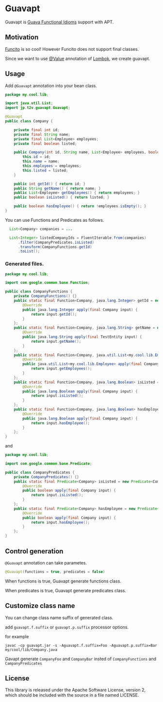 # Guavapt

Guavapt is [Guava Functional Idioms](http://code.google.com/p/guava-libraries/wiki/FunctionalExplained) support with APT.

## Motivation

[Funcito](http://code.google.com/p/funcito/) is so cool!
However Funcito does not support final classes.

Since we want to use [@Value](http://projectlombok.org/features/Value.html) annotation of [Lombok](http://projectlombok.org/), we create guavapt.

## Usage

Add `@Guavapt` annotation into your bean class.

```java
package my.cool.lib;

import java.util.List;
import jp.t2v.guavapt.Guavapt;

@Guavapt
public class Company {

    private final int id;
    private final String name;
    private final List<Employee> employees;
    private final boolean listed;

    public Company(int id, String name, List<Employee> employees, boolean listed) {
        this.id = id;
        this.name = name;
        this.employees = employees;
        this.listed = listed;
    }

    public int getId() { return id; }
    public String getName() { return name; }
    public List<Employee> getEmployees() { return employees; }
    public boolean isListed() { return listed; }

    public boolean hasEmployee() { return !employees.isEmpty(); }
}
```

You can use Functions and Predicates as follows.

```java
  List<Company> companies = ...

  List<Integer> listedCompanyIds = FluentIterable.from(companies)
      .filter(CompanyPredicates.isListed)
      .transform(CompanyFunctions.getId)
      .toList();
```


### Generated files.

```java
package my.cool.lib;

import com.google.common.base.Function;

public class CompanyFunctions {
    private CompanyFunctions() {}
    public static final Function<Company, java.lang.Integer> getId = new Function<Company, java.lang.Integer>() {
        @Override
        public java.lang.Integer apply(final Company input) {
            return input.getId();
        }
    };
    public static final Function<Company, java.lang.String> getName = new Function<Company, java.lang.String>() {
        @Override
        public java.lang.String apply(final TestEntity input) {
            return input.getName();
        }
    };
    public static final Function<Company, java.util.List<my.cool.lib.Employee>> getEmployees = new Function<Company, java.util.List<my.cool.lib.Employee>>() {
        @Override
        public java.util.List<my.cool.lib.Employee> apply(final Company input) {
            return input.getEmployees();
        }
    };
    public static final Function<Company, java.lang.Boolean> isListed = new Function<Company, java.lang.Boolean>() {
        @Override
        public java.lang.Boolean apply(final Company input) {
            return input.isListed();
        }
    };
    public static final Function<Company, java.lang.Boolean> hasEmployee = new Function<Company, java.lang.Boolean>() {
        @Override
        public java.lang.Boolean apply(final Company input) {
            return input.hasEmployee();
        }
    };
}
```

and

```java
package my.cool.lib;

import com.google.common.base.Predicate;

public class CompanyPredicates {
    private CompanyPredicates() {}
    public static final Predicate<Company> isListed = new Predicate<Company>() {
        @Override
        public boolean apply(final Company input) {
            return input.isListed();
        }
    };
    public static final Predicate<Company> hasEmployee = new Predicate<Company>() {
        @Override
        public boolean apply(final Company input) {
            return input.hasEmployee();
        }
    };
}
```

## Control generation

`@Guavapt` annotation can take parametes.

```java
@Guavapt(functions = true, predicates = false)
```

When functions is true, Guavapt generate functions class.

When predicates is true, Guavapt generate predicates class.


## Customize class name

You can change class name suffix of generated class.

add `guavapt.f.suffix` or `guavapt.p.suffix` processor options.

for example
```
javac -cp guavapt.jar -s -Aguavapt.f.suffix=Foo -Aguavapt.p.suffix=Bar my/cool/lib/Company.java
```

Gavapt generate `CompanyFoo` and `CompanyBar` insted of `CompanyFunctions` and `CampanyPredicates`

## License

This library is released under the Apache Software License, version 2, which should be included with the source in a file named LICENSE.
